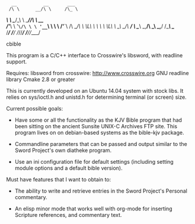       __          __       ___             
     /\ \      __/\ \     /\_ \            
  ___\ \ \____/\_\ \ \____\//\ \      __   
 /'___\ \ '__`\/\ \ \ '__`\ \ \ \   /'__`\ 
/\ \__/\ \ \L\ \ \ \ \ \L\ \ \_\ \_/\  __/ 
\ \____\\ \_,__/\ \_\ \_,__/ /\____\ \____\
 \/____/ \/___/  \/_/\/___/  \/____/\/____/
                                           
                                           
cbible

This program is a C/C++ interface to Crosswire's libsword, with readline
support.

Requires:
  libsword from crosswire: http://www.crosswire.org
  GNU readline library
  Cmake 2.8 or greater

This is currently developed on an Ubuntu 14.04 system with stock libs. It
relies on sys/ioctl.h and unistd.h for determining terminal (or screen)
size.

Current possible goals:
* Have some or all the functionality as the KJV Bible program that
  had been sitting on the ancient Sunsite UNIX-C Archives FTP site.
  This program lives on on debian-based systems as the bible-kjv
  package.

* Commandline parameters that can be passed and output similar to
  the Sword Project's own diatheke program.

* Use an ini configuration file for default settings (including setting
  module options and a default bible version).

Must have features that I want to obtain to:
* The ability to write and retrieve entries in the Sword Project's
  Personal commentary.

* An elisp minor mode that works well with org-mode for inserting
  Scripture references, and commentary text.

